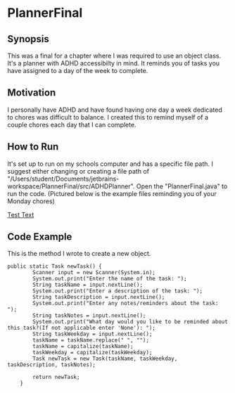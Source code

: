 # PlannerFinal

## Synopsis
This was a final for a chapter where I was required to use an object class.
It's a planner with ADHD accessibilty in mind. It reminds you of tasks you have assigned to a day of the week to complete.

## Motivation
I personally have ADHD and have found having one day a week dedicated to chores was difficult to balance. I created this to remind myself of a couple chores each day that I can complete.

## How to Run
It's set up to run on my schools computer and has a specific file path. I suggest either changing or creating a file path of "/Users/student/Documents/jetbrains-workspace/PlannerFinal/src/ADHDPlanner". Open the "PlannerFinal.java" to run the code.
(Pictured below is the example files reminding you of your Monday chores)

[Test Text](Example.png)

## Code Example
This is the method I wrote to create a new object.
```
public static Task newTask() {
        Scanner input = new Scanner(System.in);
        System.out.print("Enter the name of the task: ");
        String taskName = input.nextLine();
        System.out.print("Enter a description of the task: ");
        String taskDescription = input.nextLine();
        System.out.print("Enter any notes/reminders about the task: ");
        String taskNotes = input.nextLine();
        System.out.print("What day would you like to be reminded about this task?(If not applicable enter 'None'): ");
        String taskWeekday = input.nextLine();
        taskName = taskName.replace(" ", "");
        taskName = capitalize(taskName);
        taskWeekday = capitalize(taskWeekday);
        Task newTask = new Task(taskName, taskWeekday, taskDescription, taskNotes);

        return newTask;
    }
```
